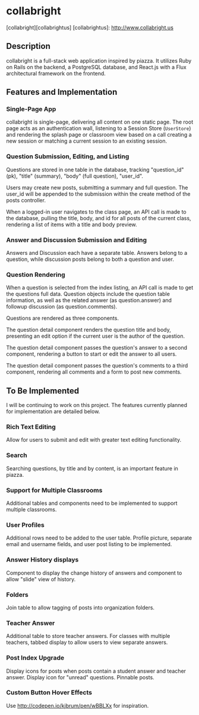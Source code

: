 # collabright

[collabright][collabrightus]
[collabrightus]: http://www.collabright.us

## Description

collabright is a full-stack web application inspired by piazza. It utilizes Ruby on Rails on the backend, a PostgreSQL database, and React.js with a Flux architectural framework on the frontend.

## Features and Implementation

### Single-Page App

collabright is single-page, delivering all content on one static page. The root page acts as an authentication wall, listening to a Session Store (`UserStore`) and rendering the splash page or classroom view based on a call creating a new session or matching a current session to an existing session.

### Question Submission, Editing, and Listing

  Questions are stored in one table in the database, tracking "question_id" (pk), "title" (summary), "body" (full question), "user_id".

  Users may create new posts, submitting a summary and full question. The user_id will be appended to the submission within the create method of the posts controller.

  When a logged-in user navigates to the class page, an API call is made to the database, pulling the title, body, and id for all posts of the current class, rendering a list of items with a title and body preview.

### Answer and Discussion Submission and Editing

  Answers and Discussion each have a separate table. Answers belong to a question, while discussion posts belong to both a question and user.

### Question Rendering

  When a question is selected from the index listing, an API call is made to get the questions full data. Question objects include the question table information, as well as the related answer (as question.answer) and followup discussion (as question.comments).

  Questions are rendered as three components.

  The question detail component renders the question title and body, presenting an edit option if the current user is the author of the question.

  The question detail component passes the question's answer to a second component, rendering
  a button to start or edit the answer to all users.

  The question detail component passes the question's comments to a third component, rendering all comments and a form to post new comments.


## To Be Implemented

  I will be continuing to work on this project. The features currently planned for implementation are detailed below.

### Rich Text Editing

  Allow for users to submit and edit with greater text editing functionality.

### Search

  Searching questions, by title and by content, is an important feature in piazza.

### Support for Multiple Classrooms

  Additional tables and components need to be implemented to support multiple classrooms.

### User Profiles

  Additional rows need to be added to the user table.
  Profile picture, separate email and username fields, and user post listing to be implemented.

### Answer History displays

  Component to display the change history of answers and component to allow "slide" view of history.

### Folders

  Join table to allow tagging of posts into organization folders.

### Teacher Answer

  Additional table to store teacher answers. For classes with multiple teachers, tabbed display to allow users to view separate answers.

### Post Index Upgrade

  Display icons for posts when posts contain a student answer and teacher answer.
  Display icon for "unread" questions.
  Pinnable posts.

### Custom Button Hover Effects

  Use http://codepen.io/kjbrum/pen/wBBLXx for inspiration.

